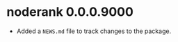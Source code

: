 <!-- README.md is generated from README.Rmd. Please edit this file -->
noderank 0.0.0.9000
===================

-   Added a `NEWS.md` file to track changes to the package.
